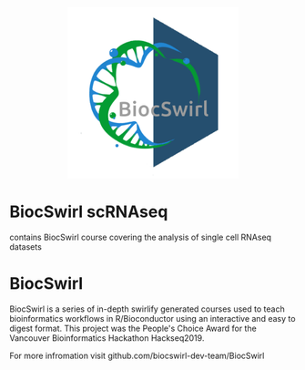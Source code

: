 <p align=center><img src="https://raw.githubusercontent.com/biocswirl-dev-team/Templates/master/graphics_templates/BiocSwirl_bluegree_Hex.png" height="300" width="300"></p1>

# BiocSwirl scRNAseq
contains BiocSwirl course covering the analysis of single cell RNAseq datasets

# BiocSwirl
BiocSwirl is a series of in-depth swirlify generated courses used to teach bioinformatics workflows in R/Bioconductor using an interactive and easy to digest format. This project was the People's Choice Award for the Vancouver Bioinformatics Hackathon Hackseq2019. 

For more infromation visit github.com/biocswirl-dev-team/BiocSwirl



